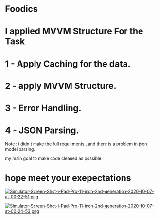 # Foodics
# I applied MVVM Structure For the Task 

# 1 - Apply Caching for the data.
# 2 - apply MVVM Structure.
# 3 - Error Handling.
# 4 - JSON Parsing.


Note : i didn't make the full requirments , and there is a problem in json model parsing.

my main goal to make code cleaned as possible.

# hope meet your exepectations

[![Simulator-Screen-Shot-i-Pad-Pro-11-inch-2nd-generation-2020-10-07-at-00-22-51.png](https://i.postimg.cc/zvTgKYsF/Simulator-Screen-Shot-i-Pad-Pro-11-inch-2nd-generation-2020-10-07-at-00-22-51.png)](https://postimg.cc/D4y03HyS)



[![Simulator-Screen-Shot-i-Pad-Pro-11-inch-2nd-generation-2020-10-07-at-00-24-53.png](https://i.postimg.cc/R0jhRbQs/Simulator-Screen-Shot-i-Pad-Pro-11-inch-2nd-generation-2020-10-07-at-00-24-53.png)](https://postimg.cc/xk39j5ZM)
